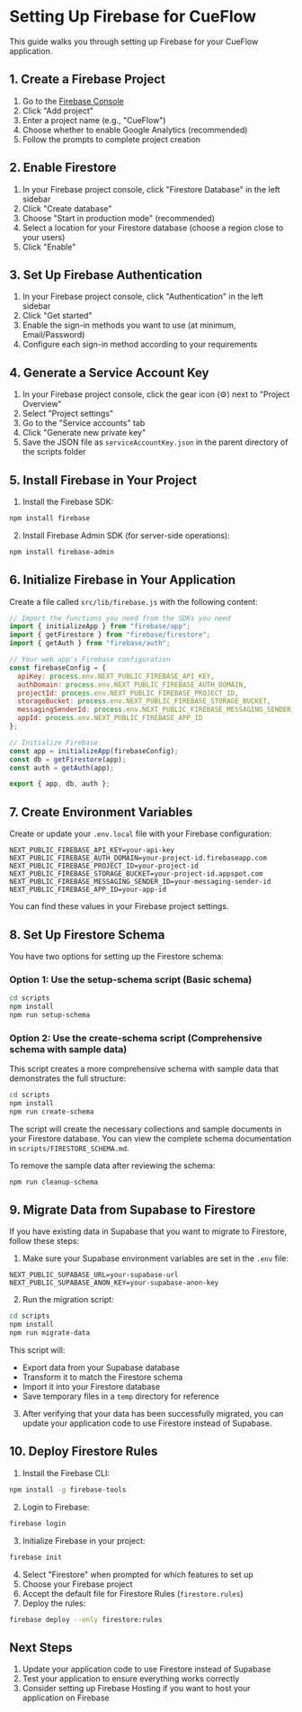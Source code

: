 # Setting Up Firebase for CueFlow

This guide walks you through setting up Firebase for your CueFlow application.

## 1. Create a Firebase Project

1. Go to the [Firebase Console](https://console.firebase.google.com/)
2. Click "Add project"
3. Enter a project name (e.g., "CueFlow")
4. Choose whether to enable Google Analytics (recommended)
5. Follow the prompts to complete project creation

## 2. Enable Firestore

1. In your Firebase project console, click "Firestore Database" in the left sidebar
2. Click "Create database"
3. Choose "Start in production mode" (recommended)
4. Select a location for your Firestore database (choose a region close to your users)
5. Click "Enable"

## 3. Set Up Firebase Authentication

1. In your Firebase project console, click "Authentication" in the left sidebar
2. Click "Get started"
3. Enable the sign-in methods you want to use (at minimum, Email/Password)
4. Configure each sign-in method according to your requirements

## 4. Generate a Service Account Key

1. In your Firebase project console, click the gear icon (⚙️) next to "Project Overview"
2. Select "Project settings"
3. Go to the "Service accounts" tab
4. Click "Generate new private key"
5. Save the JSON file as `serviceAccountKey.json` in the parent directory of the scripts folder

## 5. Install Firebase in Your Project

1. Install the Firebase SDK:

```bash
npm install firebase
```

2. Install Firebase Admin SDK (for server-side operations):

```bash
npm install firebase-admin
```

## 6. Initialize Firebase in Your Application

Create a file called `src/lib/firebase.js` with the following content:

```javascript
// Import the functions you need from the SDKs you need
import { initializeApp } from "firebase/app";
import { getFirestore } from "firebase/firestore";
import { getAuth } from "firebase/auth";

// Your web app's Firebase configuration
const firebaseConfig = {
  apiKey: process.env.NEXT_PUBLIC_FIREBASE_API_KEY,
  authDomain: process.env.NEXT_PUBLIC_FIREBASE_AUTH_DOMAIN,
  projectId: process.env.NEXT_PUBLIC_FIREBASE_PROJECT_ID,
  storageBucket: process.env.NEXT_PUBLIC_FIREBASE_STORAGE_BUCKET,
  messagingSenderId: process.env.NEXT_PUBLIC_FIREBASE_MESSAGING_SENDER_ID,
  appId: process.env.NEXT_PUBLIC_FIREBASE_APP_ID
};

// Initialize Firebase
const app = initializeApp(firebaseConfig);
const db = getFirestore(app);
const auth = getAuth(app);

export { app, db, auth };
```

## 7. Create Environment Variables

Create or update your `.env.local` file with your Firebase configuration:

```
NEXT_PUBLIC_FIREBASE_API_KEY=your-api-key
NEXT_PUBLIC_FIREBASE_AUTH_DOMAIN=your-project-id.firebaseapp.com
NEXT_PUBLIC_FIREBASE_PROJECT_ID=your-project-id
NEXT_PUBLIC_FIREBASE_STORAGE_BUCKET=your-project-id.appspot.com
NEXT_PUBLIC_FIREBASE_MESSAGING_SENDER_ID=your-messaging-sender-id
NEXT_PUBLIC_FIREBASE_APP_ID=your-app-id
```

You can find these values in your Firebase project settings.

## 8. Set Up Firestore Schema

You have two options for setting up the Firestore schema:

### Option 1: Use the setup-schema script (Basic schema)

```bash
cd scripts
npm install
npm run setup-schema
```

### Option 2: Use the create-schema script (Comprehensive schema with sample data)

This script creates a more comprehensive schema with sample data that demonstrates the full structure:

```bash
cd scripts
npm install
npm run create-schema
```

The script will create the necessary collections and sample documents in your Firestore database. You can view the complete schema documentation in `scripts/FIRESTORE_SCHEMA.md`.

To remove the sample data after reviewing the schema:

```bash
npm run cleanup-schema
```

## 9. Migrate Data from Supabase to Firestore

If you have existing data in Supabase that you want to migrate to Firestore, follow these steps:

1. Make sure your Supabase environment variables are set in the `.env` file:

```
NEXT_PUBLIC_SUPABASE_URL=your-supabase-url
NEXT_PUBLIC_SUPABASE_ANON_KEY=your-supabase-anon-key
```

2. Run the migration script:

```bash
cd scripts
npm install
npm run migrate-data
```

This script will:
- Export data from your Supabase database
- Transform it to match the Firestore schema
- Import it into your Firestore database
- Save temporary files in a `temp` directory for reference

3. After verifying that your data has been successfully migrated, you can update your application code to use Firestore instead of Supabase.

## 10. Deploy Firestore Rules

1. Install the Firebase CLI:

```bash
npm install -g firebase-tools
```

2. Login to Firebase:

```bash
firebase login
```

3. Initialize Firebase in your project:

```bash
firebase init
```

4. Select "Firestore" when prompted for which features to set up
5. Choose your Firebase project
6. Accept the default file for Firestore Rules (`firestore.rules`)
7. Deploy the rules:

```bash
firebase deploy --only firestore:rules
```

## Next Steps

1. Update your application code to use Firestore instead of Supabase
2. Test your application to ensure everything works correctly
3. Consider setting up Firebase Hosting if you want to host your application on Firebase
